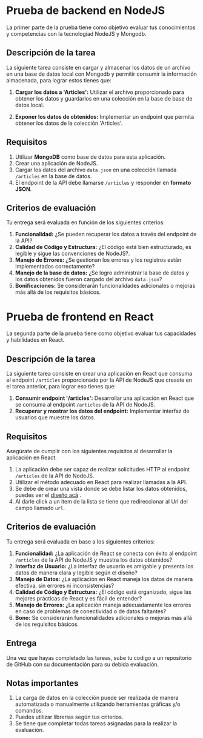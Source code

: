 # Prueba de backend en NodeJS

La primer parte de la prueba tiene como objetivo evaluar tus conocimientos y competencias con la tecnologíad NodeJS y Mongodb.

## Descripción de la tarea

La siguiente tarea consiste en cargar y almacenar los datos de un archivo en una base de datos local con Mongodb y permitir consumir la información almacenada, para lograr estos tienes que: 

1.  **Cargar los datos a 'Articles':** Utilizar el archivo proporcionado para obtener los datos y guardarlos en una colección en la base de base de datos local.

2.  **Exponer los datos de obtenidos:** Implementar un endpoint que permita obtener los datos de la colección 'Articles'.

## Requisitos

1. Utilizar **MongoDB** como base de datos para esta aplicación.
2. Crear una aplicación de NodeJS.
3. Cargar los datos del archivo `data.json` en una colección llamada `/articles` en la base de datos.
3. El endpoint de la API debe llamarse `/articles` y responder en **formato JSON**.

## Criterios de evaluación

Tu entrega será evaluada en función de los siguientes criterios:

1.  **Funcionalidad:** ¿Se pueden recuperar los datos a través del endpoint de la API?
2.  **Calidad de Código y Estructura:** ¿El código está bien estructurado, es legible y sigue las convenciones de NodeJS?. 
3.  **Manejo de Errores:** ¿Se gestionan los errores y los registros están implementados correctamente?
3.  **Manejo de la base de datos:** ¿Se logro administrar la base de datos y los datos obtenidos fueron cargado del archivo `data.json`?
4.  **Bonificaciones:** Se considerarán funcionalidades adicionales o mejoras más allá de los requisitos básicos.

# Prueba de frontend en React

La segunda parte de la prueba tiene como objetivo evaluar tus capacidades y habilidades en React.

## Descripción de la tarea
La siguiente tarea consiste en crear una aplicación en React que consuma el endpoint `/articles` proporcionado por la API de NodeJS que creaste en el tarea anterior, para lograr eso tienes que: 

1.  **Consumir endpoint '/articles':** Desarrollar una aplicación en React que se consuma al endpoint `/articles` de la API de NodeJS.
2.  **Recuperar y mostrar los datos del endpoint:** Implementar interfaz de usuarios que muestre los datos.

## Requisitos

Asegúrate de cumplir con los siguientes requisitos al desarrollar la aplicación en React. 

1. La aplicación debe ser capaz de realizar solicitudes HTTP al endpoint `/articles` de la API de NodeJS.
2. Utilizar el método adecuado en React para realizar llamadas a la API.
4. Se debe de crear una vista donde se debe listar los datos obtenidos, puedes ver el [diseño acá](https://www.figma.com/design/QsD5eTs7WIiM9XiMsOcD3C/Design-Flutter---React--Node?node-id=0-1&t=ADIVGG0xYt97fBFt-1) .
5. Al darle click a un item de la lista se tiene que redireccionar al Url del campo llamado `url`. 

## Criterios de evaluación

Tu entrega será evaluada en base a los siguientes criterios:

1.  **Funcionalidad:** ¿La aplicación de React se conecta con éxito al endpoint `/articles` de la API de NodeJS y muestra los datos obtenidos?
2.  **Interfaz de Usuario:** ¿La interfaz de usuario es amigable y presenta los datos de manera clara y legible según el diseño?
3.  **Manejo de Datos:** ¿La aplicación en React maneja los datos de manera efectiva, sin errores ni inconsistencias?
4.  **Calidad de Código y Estructura:** ¿El código está organizado, sigue las mejores prácticas de React y es fácil de entender?
5.  **Manejo de Errores:** ¿La aplicación maneja adecuadamente los errores en caso de problemas de conectividad o de datos faltantes?
6.  **Bono:** Se considerarán funcionalidades adicionales o mejoras más allá de los requisitos básicos.

## Entrega

Una vez que hayas completado las tareas, sube tu codigo a un repositorio de GitHub con su documentación para su debida evaluación.

## Notas importantes

1. La carga de datos en la colección puede ser realizada de manera automatizada o manualmente utilizando herramientas gráficas y/o comandos.
2. Puedes utilizar librerias según tus criterios. 
3. Se tiene que completar todas tareas asignadas para la realizar la evaluación.